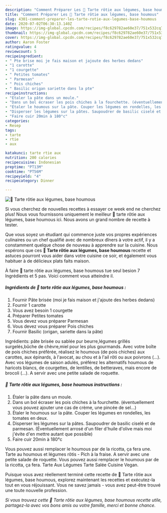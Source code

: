 ```yaml
---
description: "Comment Préparer Les 🌺 Tarte rôtie aux légumes, base houmous"
title: "Comment Préparer Les 🌺 Tarte rôtie aux légumes, base houmous"
slug: 4301-comment-preparer-les-tarte-rotie-aux-legumes-base-houmous
date: 2020-07-02T06:30:13.140Z
image: https://img-global.cpcdn.com/recipes/f8c629782ae60e37/751x532cq70/🌺-tarte-rotie-aux-legumes-base-houmous-photo-principale-de-la-recette.jpg
thumbnail: https://img-global.cpcdn.com/recipes/f8c629782ae60e37/751x532cq70/🌺-tarte-rotie-aux-legumes-base-houmous-photo-principale-de-la-recette.jpg
cover: https://img-global.cpcdn.com/recipes/f8c629782ae60e37/751x532cq70/🌺-tarte-rotie-aux-legumes-base-houmous-photo-principale-de-la-recette.jpg
author: Aaron Foster
ratingvalue: 4
reviewcount: 5
recipeingredient:
- " Pte brise moi je fais maison et jajoute des herbes dedans"
- "1 carotte"
- "1 courgette"
- " Petites tomates"
- " Parmesan"
- " Pois chiches"
- " Basilic origan sariette dans la pte"
recipeinstructions:
- "Étaler la pâte dans un moule."
- "Dans un bol écraser les pois chiches à la fourchette. (éventuellement vous pouvez ajouter une cas de crème, une pincée de sel...)"
- "Étaler le houmous sur la pâte. Couper les légumes en rondelles, les tomates en deux."
- "Disperser les légumes sur la pâtes. Saupoudrer de basilic ciselé et de parmesan. (Éventuellement arrosé d&#39;un filer d&#39;huile d&#39;olive mais moi j&#39;évite d&#39;en mettre autant que possible)"
- "Faire cuir 20min à 180°c"
categories:
- Resep
tags:
- tarte
- rtie
- aux

katakunci: tarte rtie aux 
nutrition: 200 calories
recipecuisine: Indonesian
preptime: "PT13M"
cooktime: "PT56M"
recipeyield: "4"
recipecategory: Dinner

---
```



![🌺 Tarte rôtie aux légumes, base houmous](https://img-global.cpcdn.com/recipes/f8c629782ae60e37/751x532cq70/🌺-tarte-rotie-aux-legumes-base-houmous-photo-principale-de-la-recette.jpg)

Si vous cherchez de nouvelles recettes à essayer ce week end ne cherchez plus! Nous vous fournissons uniquement le meilleur 🌺 tarte rôtie aux légumes, base houmous ici. Nous avons un grand nombre de recette à tester.

Que vous soyez un étudiant qui commence juste vos propres expériences culinaires ou un chef qualifié avec de nombreux dîners à votre actif, il y a constamment quelque chose de nouveau à apprendre sur la cuisine. Nous espérons que ces <strong> 🌺 Tarte rôtie aux légumes, base houmous </strong> recette et astuces pourront vous aider dans votre cuisine ce soir, et également vous habituer à de délicieux plats faits maison.

<!--inarticleads1-->

À faire 🌺 tarte rôtie aux légumes, base houmous tue seul besion 7 Ingrédients et 5 pas. Voici comment vous atteindre il.

##### Ingrédients de 🌺 tarte rôtie aux légumes, base houmous :

1. Fournir  Pâte brisée (moi je fais maison et j&#39;ajoute des herbes dedans)
1. Fournir 1 carotte
1. Vous avez besoin 1 courgette
1. Préparer  Petites tomates
1. Vous devez vous préparer  Parmesan
1. Vous devez vous préparer  Pois chiches
1. Fournir  Basilic (origan, sariette dans la pâte)


Ingrédients: pâte brisée ou sablée pur beurre,légumes grillés surgelés,bûche de chèvre,miel pour les plus gourmands. Avec votre boîte de pois chiches préférée, réalisez le houmous (de pois chiches) aux carottes, aux épinards, à l&#39;avocat, au chou et à l&#39;ail rôti ou aux poivrons (…). Avec vos légumes de saison adulés, préférez les alternatifs houmous de haricots blancs, de courgettes, de lentilles, de betteraves, mais encore de brocoli (…). A servir avec une petite salade de roquette. 

<!--inarticleads2-->

##### 🌺 Tarte rôtie aux légumes, base houmous instructions :

1. Étaler la pâte dans un moule.
1. Dans un bol écraser les pois chiches à la fourchette. (éventuellement vous pouvez ajouter une cas de crème, une pincée de sel...)
1. Étaler le houmous sur la pâte. Couper les légumes en rondelles, les tomates en deux.
1. Disperser les légumes sur la pâtes. Saupoudrer de basilic ciselé et de parmesan. (Éventuellement arrosé d&#39;un filer d&#39;huile d&#39;olive mais moi j&#39;évite d&#39;en mettre autant que possible)
1. Faire cuir 20min à 180°c


Vous pouvez aussi remplacer le houmous par de la ricotta, ça fera une. Tarte au houmous et légumes rôtis - Pich à la fraise. A servir avec une petite salade de roquette. Vous pouvez aussi remplacer le houmous par de la ricotta, ça fera. Tarte Aux Légumes Tarte Salée Cuisine Vegan. 

<!--inarticleads1-->

<p>
Puisque vous avez réellement terminé cette recette de 🌺 Tarte rôtie aux légumes, base houmous, explorez maintenant les recettes et exécutez-la tout en vous réjouissant. Vous ne savez jamais - vous avez peut-être trouvé une toute nouvelle profession.
</p>

<p>
<i>Si vous trouvez cette 🌺 Tarte rôtie aux légumes, base houmous recette utile, partagez-la avec vos bons amis ou votre famille, merci et bonne chance.</i>
</p>
